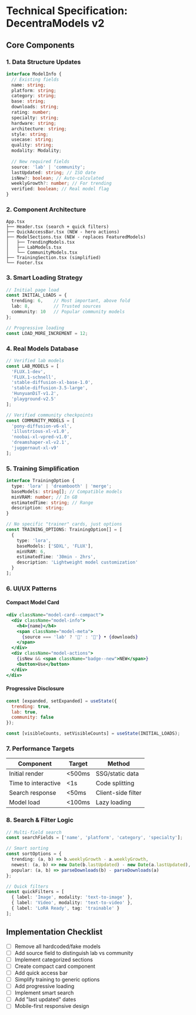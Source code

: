 # Technical Specification: DecentraModels v2

## Core Components

### 1. Data Structure Updates

```typescript
interface ModelInfo {
  // Existing fields
  name: string;
  platform: string;
  category: string;
  base: string;
  downloads: string;
  rating: number;
  specialty: string;
  hardware: string;
  architecture: string;
  style: string;
  usecase: string;
  quality: string;
  modality: Modality;
  
  // New required fields
  source: 'lab' | 'community';
  lastUpdated: string; // ISO date
  isNew?: boolean; // Auto-calculated
  weeklyGrowth?: number; // For trending
  verified: boolean; // Real model flag
}
```

### 2. Component Architecture

```
App.tsx
├── Header.tsx (search + quick filters)
├── QuickAccessBar.tsx (NEW - hero actions)
├── ModelSections.tsx (NEW - replaces FeaturedModels)
│   ├── TrendingModels.tsx
│   ├── LabModels.tsx
│   └── CommunityModels.tsx
├── TrainingSection.tsx (simplified)
└── Footer.tsx
```

### 3. Smart Loading Strategy

```typescript
// Initial page load
const INITIAL_LOADS = {
  trending: 6,    // Most important, above fold
  lab: 8,         // Trusted sources
  community: 10   // Popular community models
};

// Progressive loading
const LOAD_MORE_INCREMENT = 12;
```

### 4. Real Models Database

```typescript
// Verified lab models
const LAB_MODELS = [
  'FLUX.1-dev',
  'FLUX.1-schnell', 
  'stable-diffusion-xl-base-1.0',
  'stable-diffusion-3.5-large',
  'HunyuanDiT-v1.2',
  'playground-v2.5'
];

// Verified community checkpoints
const COMMUNITY_MODELS = [
  'pony-diffusion-v6-xl',
  'illustrious-xl-v1.0',
  'noobai-xl-vpred-v1.0',
  'dreamshaper-xl-v2.1',
  'juggernaut-xl-v9'
];
```

### 5. Training Simplification

```typescript
interface TrainingOption {
  type: 'lora' | 'dreambooth' | 'merge';
  baseModels: string[]; // Compatible models
  minVRAM: number; // In GB
  estimatedTime: string; // Range
  description: string;
}

// No specific "trainer" cards, just options
const TRAINING_OPTIONS: TrainingOption[] = [
  {
    type: 'lora',
    baseModels: ['SDXL', 'FLUX'],
    minVRAM: 6,
    estimatedTime: '30min - 2hrs',
    description: 'Lightweight model customization'
  }
];
```

### 6. UI/UX Patterns

#### Compact Model Card
```jsx
<div className="model-card--compact">
  <div className="model-info">
    <h4>{name}</h4>
    <span className="model-meta">
      {source === 'lab' ? '🏢' : '🎨'} • {downloads}
    </span>
  </div>
  <div className="model-actions">
    {isNew && <span className="badge--new">NEW</span>}
    <button>Use</button>
  </div>
</div>
```

#### Progressive Disclosure
```jsx
const [expanded, setExpanded] = useState({
  trending: true,
  lab: true,
  community: false
});

const [visibleCounts, setVisibleCounts] = useState(INITIAL_LOADS);
```

### 7. Performance Targets

| Component | Target | Method |
|-----------|--------|--------|
| Initial render | <500ms | SSG/static data |
| Time to interactive | <1s | Code splitting |
| Search response | <50ms | Client-side filter |
| Model load | <100ms | Lazy loading |

### 8. Search & Filter Logic

```typescript
// Multi-field search
const searchFields = ['name', 'platform', 'category', 'specialty'];

// Smart sorting
const sortOptions = {
  trending: (a, b) => b.weeklyGrowth - a.weeklyGrowth,
  newest: (a, b) => new Date(b.lastUpdated) - new Date(a.lastUpdated),
  popular: (a, b) => parseDownloads(b) - parseDownloads(a)
};

// Quick filters
const quickFilters = [
  { label: 'Image', modality: 'text-to-image' },
  { label: 'Video', modality: 'text-to-video' },
  { label: 'LoRA Ready', tag: 'trainable' }
];
```

## Implementation Checklist

- [ ] Remove all hardcoded/fake models
- [ ] Add source field to distinguish lab vs community
- [ ] Implement categorized sections
- [ ] Create compact card component
- [ ] Add quick access bar
- [ ] Simplify training to generic options
- [ ] Add progressive loading
- [ ] Implement smart search
- [ ] Add "last updated" dates
- [ ] Mobile-first responsive design 